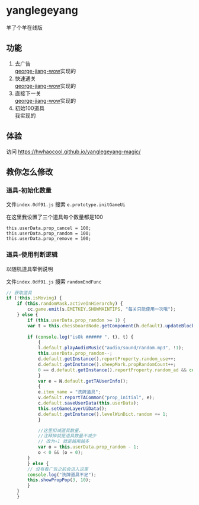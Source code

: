 # yanglegeyang
羊了个羊在线版

## 功能

1. 去广告  
[george-jiang-wow](https://github.com/george-jiang-wow/yanglegeyang)实现的
2. 快速通关  
[george-jiang-wow](https://github.com/george-jiang-wow/yanglegeyang)实现的
3. 直接下一关  
[george-jiang-wow](https://github.com/george-jiang-wow/yanglegeyang)实现的
4. 初始100道具  
我实现的

## 体验
访问 https://hwhaocool.github.io/yanglegeyang-magic/ 

## 教你怎么修改

### 道具-初始化数量

文件`index.0df91.js` 搜索 `e.prototype.initGameUi`

在这里我设置了三个道具每个数量都是100

```
this.userData.prop_cancel = 100;
this.userData.prop_random = 100;
this.userData.prop_remove = 100;
```

### 道具-使用判断逻辑
以随机道具举例说明


文件`index.0df91.js` 搜索 `randomEndFunc`

```js
// 获取道具
if (!this.isMoving) {
    if (this.randomMask.activeInHierarchy) {
        cc.game.emit(s.EMITKEY.SHOWMAINTIPS, "每关只能使用一次哦");
    } else {
        if (this.userData.prop_random >= 1) {
        var t = this.chessboardNode.getComponent(h.default).updateBlockArea();
    
        if (console.log("isOk ###### ", t), t) {
            {
            l.default.playAudioMusic("audio/sound/random.mp3", !1);
            this.userData.prop_random--;
            d.default.getInstance().reportProperty.random_use++;
            d.default.getInstance().sheepMark.propRandomCount++;
            0 == d.default.getInstance().reportProperty.random_ad && console.log("使用初始道具 ###### propRandom");
            }
            var e = N.default.getTAUserInfo();
            {
            e.item_name = "洗牌道具";
            v.default.reportTACommon("prop_initial", e);
            c.default.saveUserData(this.userData);
            this.setGameLayerUiData();
            d.default.getInstance().levelWinDict.random += 1;
            }

            //这里扣减道具数量，
            //注释掉就是道具数量不减少
            // 改为+1 就是越用越多
            var o = this.userData.prop_random - 1;
            o < 0 && (o = 0);
        }
        } else {
        // 没有看广告之前会进入这里
        console.log("洗牌道具不足");
        this.showPropPop(3, 10);
        }
    }
    }
```